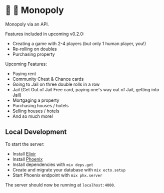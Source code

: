 # :tophat: :game_die: Monopoly

Monopoly via an API.

Features included in upcoming v0.2.0:
* Creating a game with 2-4 players (but only 1 human player, you!)
* Re-rolling on doubles
* Purchasing property

Upcoming Features:
* Paying rent
* Community Chest & Chance cards
* Going to Jail on three double rolls in a row
* Jail (Get Out of Jail Free card, paying one's way out of Jail, getting into Jail)
* Mortgaging a property
* Purchasing houses / hotels
* Selling houses / hotels
* And so much more!

## Local Development

To start the server:
  * Install [Elixir](https://elixir-lang.org/install.html)
  * Install [Phoenix](https://hexdocs.pm/phoenix/installation.html#phoenix)
  * Install dependencies with `mix deps.get`
  * Create and migrate your database with `mix ecto.setup`
  * Start Phoenix endpoint with `mix phx.server`

The server should now be running at `localhost:4000`.

